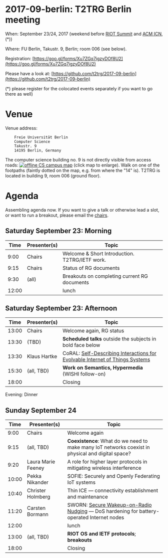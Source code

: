 # 2017-09-berlin: T2TRG Berlin meeting

When: September 23/24, 2017 (weekend before [RIOT Summit](http://summit.riot-os.org/)
and [ACM ICN](http://conferences.sigcomm.org/acm-icn/2017/), (*))

Where: FU Berlin, Takustr. 9, Berlin; room 006 (see below).

Registration: [https://goo.gl/forms/Xu7ZGq7igzyDOf8U2](https://goo.gl/forms/Xu7ZGq7igzyDOf8U2)

Please have a look at: [https://github.com/t2trg/2017-09-berlin](https://github.com/t2trg/2017-09-berlin)

(*) please register for the colocated events separately if you want to
go there as well)

# Venue

Venue address:

        Freie Universität Berlin
        Computer Science
        Takustr. 9
        14195 Berlin, Germany

The computer science building no. 9 is not directly visible from
access roads: [![offline CS campus map][map]][map] (click map to
enlarge). Walk on one of the footpaths (faintly dotted on the map,
e.g. from where the "14" is).  T2TRG is located in building 9, room
006 (ground floor).

[map]: http://www.mi.fu-berlin.de/fb/contact/bild_mathinf-lageplan-300dpi/mathinf-lageplan-300dpi.jpg

# Agenda

Assembling agenda now.  If you want to give a talk or otherwise lead a
slot, or want to run a breakout, please email the [chairs](mailto:t2trg-chairs@irtf.org).

## Saturday September 23: Morning

|  Time | Presenter(s) | Topic                                          |
|-------|--------------|------------------------------------------------|
|  9:00 | Chairs       | Welcome & Short Introduction. T2TRG/IETF work. |
|  9:15 | Chairs       | Status of RG documents                         |
|  9:30 | (all)        | Breakouts on completing current RG documents   |
| 12:00 |              | lunch                                          |


## Saturday September 23: Afternoon

|  Time | Presenter(s) | Topic                                                                                 |
|-------|--------------|---------------------------------------------------------------------------------------|
| 13:00 | Chairs       | Welcome again, RG status                                                              |
| 13:30 | (TBD)        | **Scheduled talks** outside the subjects in bold face below                           |
| 13:30 | Klaus Hartke | CoRAL: [Self-Describing Interactions for Evolvable Internet of Things Systems][coral] |
| 15:30 | (all, TBD)   | **Work on Semantics, Hypermedia** (WISHI follow-on)                                   |
| 18:00 |              | Closing                                                                               |

[coral]: https://tools.ietf.org/html/draft-hartke-t2trg-coral-03

Evening: Dinner


## Sunday September 24

|  Time | Presenter(s)       | Topic                                                                                              |
|-------|--------------------|----------------------------------------------------------------------------------------------------|
|  9:00 | Chairs             | Welcome again                                                                                      |
|  9:15 | (all, TBD)         | **Coexistence**: What do we need to make many IoT networks coexist in physical and digital space?  |
|  9:20 | Laura Marie Feeney | A role for higher layer protocols in mitigating wireless interference                              |
| 10:00 | Pekka Nikander     | SOFIE: Securely and Openly Federating IoT systems                                                  |
| 10:40 | Christer Holmberg  | Thin ICE — connectivity establishment and maintenance                                              |
| 11:20 | Carsten Bormann    | SWORN: [Secure Wakeup-on-Radio Nudging][sworn] — DoS hardening for battery-operated Internet nodes |
| 12:00 |                    | lunch                                                                                              |
| 13:00 | (all, TBD)         | **RIOT OS and IETF protocols**; **breakouts**                                                      |
| 18:00 |                    | Closing                                                                                            |

[sworn]: https://tools.ietf.org/html/draft-bormann-t2trg-sworn-00.txt
